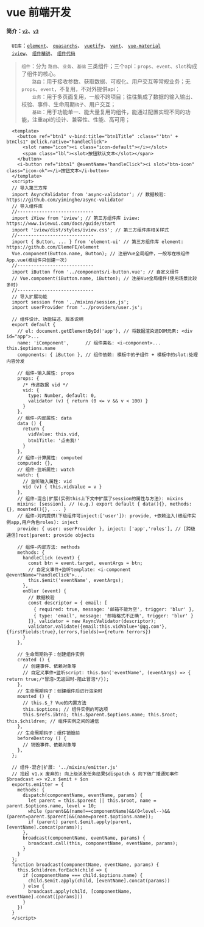 # vue 前端开发

####  简介：[`v2`](https://cn.vuejs.org/v2/guide/)、[`v3`](https://cn.vuejs.org/v3/guide/)<br>
　`UI库`：[`element`](https://github.com/ElemeFE/element)、
[`quasarchs`](http://www.quasarchs.com/guide/opening-dev-server-to-public.html)、
[`vuetify`](https://github.com/vuetifyjs/vuetify)、
[`vant`](https://github.com/youzan/vant)、
[`vue-material`](https://github.com/vuematerial/vue-material)<br>
　[`iview`](https://www.iviewui.com/docs/guide/start)、
[`组件精讲`](https://juejin.im/book/5bc844166fb9a05cd676ebca/section/5bc844166fb9a05cf52af65f)、
[`组件代码`](https://github.com/angenal/vue-component-book) 


> `组件`：分为 `路由`、`业务`、`基础` 三类组件；三个api：`props`、`event`、`slot`构成了组件的核心。<br>
　　`路由`：用于接收参数、获取数据、可视化、用户交互等常规业务；无`props`、`event`，不复用，不对外提供api；<br>
　　`业务`：用于多页面复用，一般不跨项目；往往集成了数据的输入输出、校验、事件、生命周期`钩子`、用户交互；<br>
　　`基础`：用于功能单一、能大量复用的组件，能通过配置实现不同的功能，注重api的设计、兼容性、性能、高可用；<br>

~~~vue
  <template>
    <button ref="btn1" v-bind:title="btn1Title" :class="'btn' + btnCls1" @click.native="handleClick">
      <slot name="icon"><i class="icon-default"></i></slot>
      <span class="lbl"><slot>按钮默认文本</slot></span>
    </button>
    <i-button ref="ibtn1" @eventName="handleClick"><i slot="btn-icon" class="icon-ok"></i>按钮文本</i-button>
  </template>
  <script>
  // 导入第三方库
  import AsyncValidator from 'async-validator'; // 数据校验: https://github.com/yiminghe/async-validator
  // 导入组件库
  //----------------------------
  import iView from 'iview'; // 第三方组件库 iview: https://www.iviewui.com/docs/guide/start
  import 'iview/dist/styles/iview.css'; // 第三方组件库相关样式
  //----------------------------
  import { Button, ... } from 'element-ui' // 第三方组件库 element: https://github.com/ElemeFE/element
  Vue.component(Button.name, Button); // 注册Vue全局组件，一般写在根组件App.vue(根组件只创建一次)
  //----------------------------
  import iButton from '../components/i-button.vue'; // 自定义组件
  // Vue.component(iButton.name, iButton); // 注册Vue全局组件(使用场景比较多时)
  //----------------------------
  // 导入扩展功能
  import session from '../mixins/session.js';
  import userProvider from '../providers/user.js';
  
  // 组件设计、功能描述、版本说明
  export default {
    // el: document.getElementById('app'), // 将数据渲染进DOM元素: <div id="app">...
    name: 'iComponent',      // 组件类名: <i-component>... this.$options.name
    components: { iButton }, // 组件依赖: 模板中的子组件 + 模板中的slot:处理内容分发

    // 组件-输入属性: props
    props: {
      /* 传递数据 vid */
      vid: {
        type: Number, default: 0,
        validator (v) { return (0 <= v && v < 100) }
      }
    },
    // 组件-内部属性: data
    data () {
      return {
        vidValue: this.vid,
        btn1Title: '点击我!'
      }
    },
    // 组件-计算属性: computed
    computed: {},
    // 组件-监听属性: watch
    watch: {
      // 监听输入属性: vid
      vid (v) { this.vidValue = v }
    },
    // 组件-混合|扩展(实例this上下文中扩展了session的属性与方法): mixins
    mixins: [session], // (e.g.) export default { data(){}, methods:{}, mounted(){}, ... }
    // 组件-对内提供(下级组件可inject:['user']): provide, +依赖注入(根组件实例app,用户角色roles): inject
    provide: { user: userProvider }, inject: ['app','roles'], // [跨级通信]root|parent: provide objects
    
    // 组件-内部方法: methods
    methods: {
      handleClick (event) {
        const btn = event.target, eventArgs = btn;
        // 自定义事件+监听template: <i-component @eventName="handleClick">...
        this.$emit('eventName', eventArgs);
      },
      onBlur (event) {
        // 数据校验
        const descriptor = { email: [
          { required: true, message: '邮箱不能为空', trigger: 'blur' },
          { type: 'email', message: '邮箱格式不正确', trigger: 'blur' }
        ]}, validator = new AsyncValidator(descriptor);
        validator.validate({email:this.vidValue+'@qq.com'},{firstFields:true},(errors,fields)=>{return !errors})
      }
    },
    
    // 生命周期钩子：创建组件实例
    created () {
      // 创建事件、依赖对象等
      // 自定义事件+监听script: this.$on('eventName', (eventArgs) => { return true;/*冒泡~无返回时-阻止冒泡*/});
    },
    // 生命周期钩子：创建组件后进行渲染时
    mounted () {
      // this.$_? Vue的内置方法
      this.$options; // 组件实例的可选项
      this.$refs.ibtn1; this.$parent.$options.name; this.$root; this.$children; // 组件实例之间的通信
    },
    // 生命周期钩子：组件销毁前
    beforeDestroy () {
      // 销毁事件、依赖对象等
    },
  };
  
  // 组件-混合|扩展: '../mixins/emitter.js'
  // 拾起 v1.x 废弃的: 向上级派发任务结果$dispatch & 向下级广播通知事件$broadcast => v2.x $emit + $on
  exports.emitter = {
    methods: {
      dispatch(componentName, eventName, params) {
        let parent = this.$parent || this.$root, name = parent.$options.name, level = 10;
        while (parent&&(name!==componentName)&&(0<level--)&&(parent=parent.$parent)&&(name=parent.$options.name));
        if (parent) parent.$emit.apply(parent, [eventName].concat(params));
      },
      broadcast(componentName, eventName, params) {
        broadcast.call(this, componentName, eventName, params);
      }
    }
  };
  function broadcast(componentName, eventName, params) {
    this.$children.forEach(child => {
      if (componentName === child.$options.name) {
        child.$emit.apply(child, [eventName].concat(params))
      } else {
        broadcast.apply(child, [componentName, eventName].concat([params]))
      }
    })
  }
  </script>
~~~

